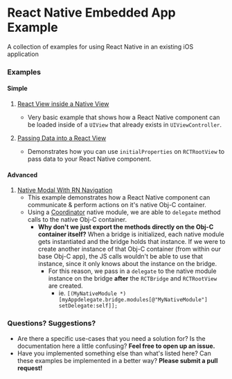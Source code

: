 # React Native Embedded App Example
A collection of examples for using React Native in an existing iOS application

### Examples

#### Simple
1. [React View inside a Native View](https://github.com/dsibiski/react-native-embedded-app-example/blob/master/iOS/RNEmbeddedAppExample/ViewInViewController.m)
   - Very basic example that shows how a React Native component can be loaded inside of a `UIView` that already exists in `UIViewController`.
   
2. [Passing Data into a React View](https://github.com/dsibiski/react-native-embedded-app-example/blob/master/iOS/RNEmbeddedAppExample/PassingDataViewController.m)
   - Demonstrates how you can use `initialProperties` on `RCTRootView` to pass data to your React Native component.
   
#### Advanced

1. [Native Modal With RN Navigation](https://github.com/dsibiski/react-native-embedded-app-example/blob/master/iOS/RNEmbeddedAppExample/ModalWithNavigatorViewController.m)
   - This example demonstrates how a React Native component can communicate & perform actions on it's native Obj-C container.
   - Using a [Coordinator](https://github.com/dsibiski/react-native-embedded-app-example/blob/master/iOS/RNEmbeddedAppExample/ModalWithNavigatorCoordinator.m) native module, we are able to `delegate` method calls to the native Obj-C container.
     - **Why don't we just export the methods directly on the Obj-C container itself?** When a bridge is initialized, each native module gets instantiated and the bridge holds that instance. If we were to create another instance of that Obj-C container (from within our base Obj-C app), the JS calls wouldn't be able to use that instance, since it only knows about the instance on the bridge.
       - For this reason, we pass in a `delegate` to the native module instance on the bridge **after** the `RCTBridge` and `RCTRootView` are created.
         - ie. `[(MyNativeModule *)[myAppdelegate.bridge.modules[@"MyNativeModule"] setDelegate:self]];`
         
### Questions? Suggestions?

- Are there a specific use-cases that you need a solution for? Is the documentation here a little confusing? **Feel free to open up an issue.**
- Have you implemented something else than what's listed here? Can these examples be implemented in a better way? **Please submit a pull request!**